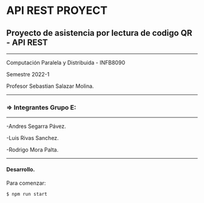 # API REST PROYECT

## Proyecto de asistencia por lectura de codigo QR - API REST
***
Computación Paralela y Distribuida - INFB8090

Semestre 2022-1

Profesor Sebastian Salazar Molina.
***
### **=> Integrantes Grupo E:**
***
-Andres Segarra Pávez.

-Luis Rivas Sanchez.

-Rodrigo Mora Palta.
***
#### Desarrollo.
Para comenzar:
```bash
$ npm run start
```
